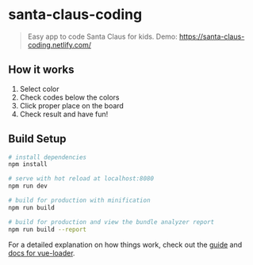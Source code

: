 # santa-claus-coding

> Easy app to code Santa Claus for kids. Demo: https://santa-claus-coding.netlify.com/

## How it works

1. Select color
2. Check codes below the colors
3. Click proper place on the board
4. Check result and have fun!

## Build Setup

``` bash
# install dependencies
npm install

# serve with hot reload at localhost:8080
npm run dev

# build for production with minification
npm run build

# build for production and view the bundle analyzer report
npm run build --report
```

For a detailed explanation on how things work, check out the [guide](http://vuejs-templates.github.io/webpack/) and [docs for vue-loader](http://vuejs.github.io/vue-loader).
